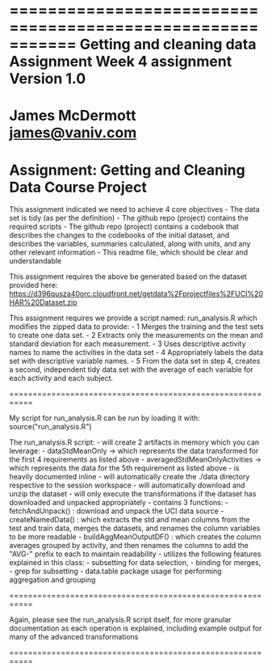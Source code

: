 ===========================================================
Getting and cleaning data Assignment Week 4 assignment 
Version 1.0
===========================================================
James McDermott
james@vaniv.com
===========================================================
Assignment: Getting and Cleaning Data Course Project
===========================================================

This assignment indicated we need to achieve 4 core objectives
	- The data set is tidy (as per the definition)
	- The github repo (project) contains the required scripts
	- The github repo (project) contains a codebook that describes the changes to the codebooks
	  of the initial dataset, and describes the variables, summaries calculated, along with units, and any other relevant information
	- This readme file, which should be clear and understandable

This assignment requires the above be generated based on the dataset provided here:
https://d396qusza40orc.cloudfront.net/getdata%2Fprojectfiles%2FUCI%20HAR%20Dataset.zip	

This assignment requires we provide a script named: run_analysis.R which modifies the zipped data to provide:
	- 1 Merges the training and the test sets to create one data set.
	- 2 Extracts only the measurements on the mean and standard deviation for each measurement.
	- 3 Uses descriptive activity names to name the activities in the data set
	- 4 Appropriately labels the data set with descriptive variable names.
	- 5 From the data set in step 4, creates a second, independent tidy data set with the average of each variable for each activity and each subject.

===========================================================

My script for run_analysis.R can be run by loading it with: 
	source("run_analysis.R")

The run_analysis.R script:
	- will create 2 artifacts in memory which you can leverage:
		- dataStdMeanOnly -> which represents the data transformed for the first 4 requirements as listed above
		- averagedStdMeanOnlyActivities -> which represents the data for the 5th requirement as listed above
	- is heavily documented inline
	- will automatically create the ./data directory respective to the session workspace
	- will automatically download and unzip the dataset
	- will only execute the transformations if the dataset has downloaded and unpacked appropriately
	- contains 3 functions:
		- fetchAndUnpack() : download and unpack the UCI data source
		- createNamedData() : which extracts the std and mean columns from the test and train data, merges the datasets, and renames the column variables
				      to be more readable
		- buildAggMeanOutputDF() : which creates the column averages grouped by activity, and then renames the columns to add the "AVG-" prefix to each
					   to maintain readability
	- utilizes the following features explained in this class:
		- subsetting for data selection, 
		- binding for merges, 
		- grep for subsetting
		- data.table package usage for performing aggregation and grouping 

===========================================================

Again, please see the run_analysis.R script itself, for more granular documentation
as each operation is explained, including example output for many of the advanced transformations

===========================================================

